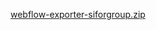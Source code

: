 [webflow-exporter-siforgroup.zip](https://github.com/user-attachments/files/16674362/webflow-exporter-siforgroup.zip)
